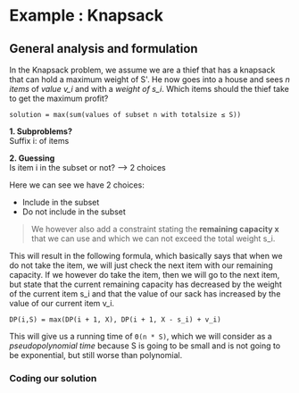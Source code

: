 # Example : Knapsack
## General analysis and formulation
In the Knapsack problem, we assume we are a thief that has a knapsack that can hold a maximum weight of S'. He now goes into a house and sees *n items* of *value v_i* and with a *weight of s_i*. Which items should the thief take to get the maximum profit?

```
solution = max(sum(values of subset n with totalsize ≤ S))
```

**1. Subproblems?**<br />
Suffix i: of items

**2. Guessing**<br />
Is item i in the subset or not? --> 2 choices

Here we can see we have 2 choices:
* Include in the subset
* Do not include in the subset

> We however also add a constraint stating the **remaining capacity x** that we can use and which we can not exceed the total weight s_i.

This will result in the following formula, which basically says that when we do not take the item, we will just check the next item with our remaining capacity. If we however do take the item, then we will go to the next item, but state that the current remaining capacity has decreased by the weight of the current item s_i and that the value of our sack has increased by the value of our current item v_i.

```
DP(i,S) = max(DP(i + 1, X), DP(i + 1, X - s_i) + v_i)
```

This will give us a running time of `Θ(n * S)`, which we will consider as a *pseudopolynomial time* because S is going to be small and is not going to be exponential, but still worse than polynomial.
### Coding our solution
